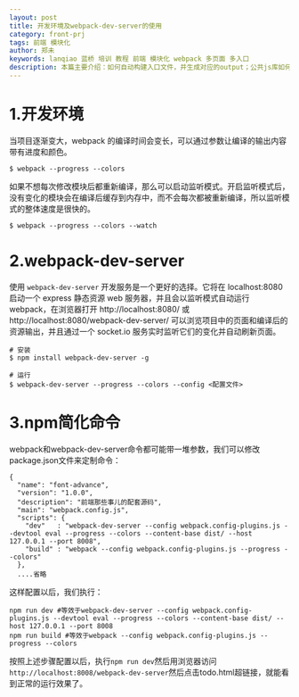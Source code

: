 ```yaml
---
layout: post
title: 开发环境及webpack-dev-server的使用
category: front-prj
tags: 前端 模块化 
author: 郑未
keywords: lanqiao 蓝桥 培训 教程 前端 模块化 webpack 多页面 多入口
description: 本篇主要介绍：如何自动构建入口文件，并生成对应的output；公共js库如何单独打包。多入口文件，自动扫描入口。同时支持SPA和多页面型的项目公共js库如何单独打包。
---
```


# 1.开发环境

当项目逐渐变大，webpack 的编译时间会变长，可以通过参数让编译的输出内容带有进度和颜色。

    $ webpack --progress --colors

如果不想每次修改模块后都重新编译，那么可以启动监听模式。开启监听模式后，没有变化的模块会在编译后缓存到内存中，而不会每次都被重新编译，所以监听模式的整体速度是很快的。

    $ webpack --progress --colors --watch

# 2.webpack-dev-server

使用 `webpack-dev-server` 开发服务是一个更好的选择。它将在 localhost:8080 启动一个 express 静态资源 web 服务器，并且会以监听模式自动运行 webpack，在浏览器打开 http://localhost:8080/ 或 http://localhost:8080/webpack-dev-server/ 可以浏览项目中的页面和编译后的资源输出，并且通过一个 socket.io 服务实时监听它们的变化并自动刷新页面。

    # 安装
    $ npm install webpack-dev-server -g

    # 运行
    $ webpack-dev-server --progress --colors --config <配置文件>

# 3.npm简化命令

webpack和webpack-dev-server命令都可能带一堆参数，我们可以修改package.json文件来定制命令：

    {
      "name": "font-advance",
      "version": "1.0.0",
      "description": "前端那些事儿的配套源码",
      "main": "webpack.config.js",
      "scripts": {
        "dev"   : "webpack-dev-server --config webpack.config-plugins.js --devtool eval --progress --colors --content-base dist/ --host 127.0.0.1 --port 8008",
        "build" : "webpack --config webpack.config-plugins.js --progress --colors"
      },
      ....省略

这样配置以后，我们执行：

    npm run dev #等效于webpack-dev-server --config webpack.config-plugins.js --devtool eval --progress --colors --content-base dist/ --host 127.0.0.1 --port 8008
    npm run build #等效于webpack --config webpack.config-plugins.js --progress --colors

按照上述步骤配置以后，执行`npm run dev`然后用浏览器访问`http://localhost:8008/webpack-dev-server`然后点击todo.html超链接，就能看到正常的运行效果了。